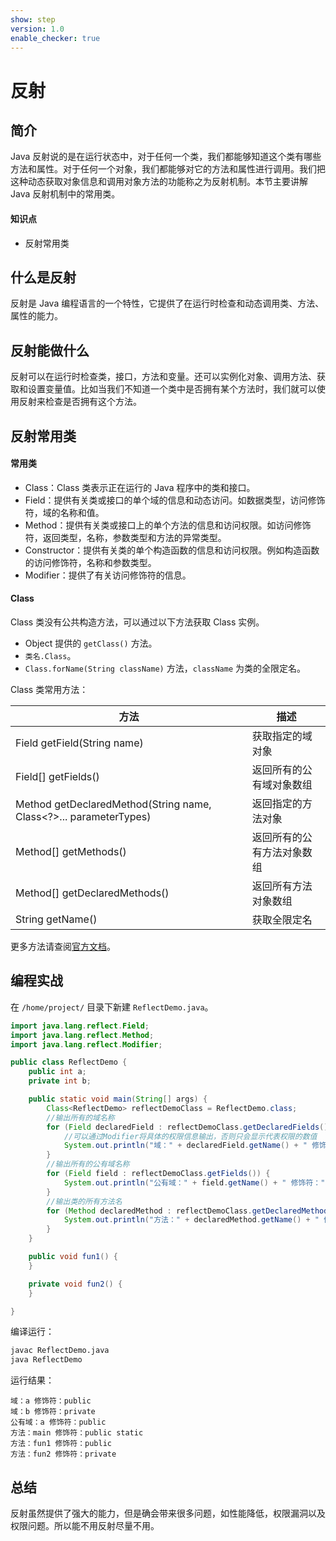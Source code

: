 ```yaml
---
show: step
version: 1.0
enable_checker: true
---
```


# 反射

## 简介

Java 反射说的是在运行状态中，对于任何一个类，我们都能够知道这个类有哪些方法和属性。对于任何一个对象，我们都能够对它的方法和属性进行调用。我们把这种动态获取对象信息和调用对象方法的功能称之为反射机制。本节主要讲解 Java 反射机制中的常用类。

#### 知识点

- 反射常用类

## 什么是反射

反射是 Java 编程语言的一个特性，它提供了在运行时检查和动态调用类、方法、属性的能力。

## 反射能做什么

反射可以在运行时检查类，接口，方法和变量。还可以实例化对象、调用方法、获取和设置变量值。比如当我们不知道一个类中是否拥有某个方法时，我们就可以使用反射来检查是否拥有这个方法。

## 反射常用类

#### 常用类

- Class：Class 类表示正在运行的 Java 程序中的类和接口。
- Field：提供有关类或接口的单个域的信息和动态访问。如数据类型，访问修饰符，域的名称和值。
- Method：提供有关类或接口上的单个方法的信息和访问权限。如访问修饰符，返回类型，名称，参数类型和方法的异常类型。
- Constructor：提供有关类的单个构造函数的信息和访问权限。例如构造函数的访问修饰符，名称和参数类型。
- Modifier：提供了有关访问修饰符的信息。

#### Class

Class 类没有公共构造方法，可以通过以下方法获取 Class 实例。

- Object 提供的 `getClass()` 方法。
- `类名.Class`。
- `Class.forName(String className)` 方法，`className` 为类的全限定名。

Class 类常用方法：

| 方法                                                              | 描述                       |
| ----------------------------------------------------------------- | -------------------------- |
| Field getField(String name)                                       | 获取指定的域对象           |
| Field[] getFields()                                               | 返回所有的公有域对象数组   |
| Method getDeclaredMethod(String name, Class<?>... parameterTypes) | 返回指定的方法对象         |
| Method[] getMethods()                                             | 返回所有的公有方法对象数组 |
| Method[] getDeclaredMethods()                                     | 返回所有方法对象数组       |
| String getName()                                                  | 获取全限定名               |

更多方法请查阅[官方文档](https://docs.oracle.com/javase/8/docs/api/java/lang/Class.html)。

## 编程实战

在 `/home/project/` 目录下新建 `ReflectDemo.java`。

```java
import java.lang.reflect.Field;
import java.lang.reflect.Method;
import java.lang.reflect.Modifier;

public class ReflectDemo {
    public int a;
    private int b;

    public static void main(String[] args) {
        Class<ReflectDemo> reflectDemoClass = ReflectDemo.class;
        //输出所有的域名称
        for (Field declaredField : reflectDemoClass.getDeclaredFields()) {
            //可以通过Modifier将具体的权限信息输出，否则只会显示代表权限的数值
            System.out.println("域：" + declaredField.getName() + " 修饰符：" + Modifier.toString(declaredField.getModifiers()));
        }
        //输出所有的公有域名称
        for (Field field : reflectDemoClass.getFields()) {
            System.out.println("公有域：" + field.getName() + " 修饰符：" + Modifier.toString(field.getModifiers()));
        }
        //输出类的所有方法名
        for (Method declaredMethod : reflectDemoClass.getDeclaredMethods()) {
            System.out.println("方法：" + declaredMethod.getName() + " 修饰符：" + Modifier.toString(declaredMethod.getModifiers()));
        }
    }

    public void fun1() {
    }

    private void fun2() {
    }

}
```

编译运行：

```bash
javac ReflectDemo.java
java ReflectDemo
```

运行结果：

```
域：a 修饰符：public
域：b 修饰符：private
公有域：a 修饰符：public
方法：main 修饰符：public static
方法：fun1 修饰符：public
方法：fun2 修饰符：private
```

## 总结

反射虽然提供了强大的能力，但是确会带来很多问题，如性能降低，权限漏洞以及权限问题。所以能不用反射尽量不用。
